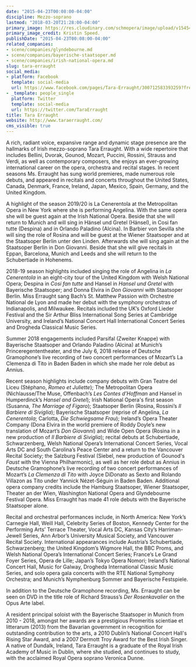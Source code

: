 ```yaml
---
date: "2015-04-23T00:08:00-04:00"
discipline: Mezzo-soprano
lastmod: "2018-03-20T21:28:00-04:00"
primary_image: https://res.cloudinary.com/schmopera/image/upload/v1545409169/media/webhook-uploads/1429762024363/Erraught.jpg.jpg
primary_image_credit: Kristin Speed.
publishDate: "2015-04-23T00:08:00-04:00"
related_companies:
- scene/companies/glyndebourne.md
- scene/companies/bayerische-staatsoper.md
- scene/companies/irish-national-opera.md
slug: tara-erraught
social_media:
- platform: Facebook
  template: social-media
  url: https://www.facebook.com/pages/Tara-Erraught/300712583393259?fref=ts
- _template: people_single
  platform: Twitter
  template: social-media
  url: https://twitter.com/TaraErraught
title: Tara Erraught
website: http://www.taraerraught.com/
cms_visible: true
---
```

A rich, radiant voice, expansive range and dynamic stage presence are the hallmarks of Irish mezzo-soprano Tara Erraught. With a wide repertoire that includes Bellini, Dvorak, Gounod, Mozart, Puccini, Rossini, Strauss and Verdi, as well as contemporary composers, she enjoys an ever-growing international career on the opera, orchestra and recital stages. In recent seasons Ms. Erraught has sung world premieres, made numerous role debuts, and appeared in recitals and concerts throughout the United States, Canada, Denmark, France, Ireland, Japan, Mexico, Spain, Germany, and the United Kingdom.

A highlight of the season 2019/20 is La Cenerentola at the Metropolitan Opera in New York where she is performing Angelina. With the same opera she will be guest again at the Irish National Opera. Beside that she will return to Munich and will sing in Hänsel und Gretel (Hänsel), in Cosi fan tutte (Despina) and in Orlando Paladino (Alcina). In Barbier von Sevilla she will sing the role of Rosina and will be guest at the Wiener Staatsoper and at the Staatsoper Berlin unter den Linden. Afterwards she will sing again at the Staatsoper Berlin in Don Giovanni. Beside that she will give recitals in Eppan, Barcelona, Munich and Leeds and she will return to the Schubertiade in Hohenems.

2018-19 season highlights included singing the role of Angelina in _La Cenerentola_ in an eight-city tour of the United Kingdom with Welsh National Opera; Despina in _Cosi fan tutte_ and Hansel in _Hansel und Gretel_ with Bayerische Staatsoper; and Donna Elvira in _Don Giovanni_ with Staatsoper Berlin. Miss Erraught sang Bach’s St. Matthew Passion with Orchestre National de Lyon and made her debut with the symphony orchestras of Indianapolis, and Milwaukee. Recitals included the UK’s Oxford Lieder Festival and the Sir Arthur Bliss International Song Series at Cambridge University, and Ireland’s National Concert Hall International Concert Series and Drogheda Classical Music Series.

Summer 2018 engagements included Parsifal (Zweiter Knappe) with Bayerische Staatsoper and Orlando Paladino (Alcina) at Munich’s Princeregententheater, and the July 6, 2018 release of Deutsche Gramophone’s live recording of two concert performances of Mozart’s La Clemenza di Tito in Baden Baden in which she made her role debut as Annius.

Recent season highlights include company debuts with Gran Teatre del Liceu (Stéphano, _Romeo et Juliette_); The Metropolitan Opera (Nichlausse/The Muse, Offenbach’s _Les Contes d’Hoffman_ and Hansel in Humperdinck’s _Hansel and Gretel_); Irish National Opera's first season (Susanna, _The Marriage of Figaro_); Staatsoper Berlin (Rosina, Rossini’s _Il Barbiere di Siviglia_); Bayerische Staatsoper (reprise of Angelina, _La Cenerentola_; Carlotta, _Die Schwiegsame Frau_); Ireland’s Opera Theater Company (Dona Elvira in the world premiere of Roddy Doyle’s new translation of Mozart’s _Don Giovanni_) and Wide Open Opera (Rosina in a new production of _Il Barbiere di Siviglia_); recital debuts at Schubertiade, Schwarzenberg, Welsh National Opera’s International Concert Series, Vocal Arts DC and South Carolina’s Peace Center and a return to the Vancouver Recital Society; the Salzburg Festival (Siebel, new production of Gounod's _Faust_ with the Vienna Philharmonic), as well as her role debut as Annius in Deutsche Gramophone’s live recording of two concert performances of Mozart’s _La Clemenza di Tito_ with Joyce DiDonato as Sexto and Rolando Villazon as Tito under Yannick Nézet-Séguin in Baden Baden. Additional opera company credits include the Hamburg Staatsoper, Wiener Staatsoper, Theater an der Wien, Washington National Opera and Glyndebourne Festival Opera. Miss Erraught has made 41 role debuts with the Bayerische Staatsoper alone.

Recital and orchestral performances include, in North America: New York’s Carnegie Hall, Weill Hall, Celebrity Series of Boston, Kennedy Center for the Performing Arts’ Terrace Theater, Vocal Arts DC, Kansas City’s Harriman-Jewell Series, Ann Arbor’s University Musical Society, and Vancouver Recital Society. International appearances include Austria’s Schubertiade, Schwarzenberg; the United Kingdom’s Wigmore Hall, the BBC Proms, and Welsh National Opera’s International Concert Series; France’s Le Grand Foyer Series, Opera de Lille; Japan’s Tokyo Opera Nomori; Ireland’s National Concert Hall, Music for Galway, Drogheda International Classic Music Series, and solo opera gala concerts with the RTE National Symphony Orchestra; and Munich’s Nymphenburg Sommer and Bayerische Festspiele.

In addition to the Deutsche Gramophone recording, Ms. Erraught can be seen on DVD in the title role of Richard Strauss’s _Der Rosenkavalier_ on the Opus Arte label.

A resident principal soloist with the Bayerische Staatsoper in Munich from 2010 - 2018, amongst her awards are a prestigious Promeritis scientiae et litterarum (2013) from the Bavarian government in recognition for outstanding contribution to the arts, a 2010 Dublin’s National Concert Hall's Rising Star Award, and a 2007 Dermott Troy Award for the Best Irish Singer. A native of Dundalk, Ireland, Tara Erraught is a graduate of the Royal Irish Academy of Music in Dublin, where she studied, and continues to study, with the acclaimed Royal Opera soprano Veronica Dunne.